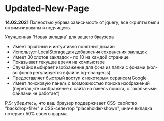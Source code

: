 # Updated-New-Page
<b>14.02.2021</b>
Полностью убрана зависимость от jquery, все скрипты были оптимизированы и подчищены

Улучшенная "Новая вкладка" для вашего браузера

- Имеет приятный и интуитивно понятный дизайн
- Использует LocalStorage для добавления сохранения закладок
- Имеет 30 слотов закладок - по 10 на каждой странице
- Показывает текущее время на компьютере
- Случайно выбирает изображение для фона из папки с фонами (кол-во фонов регулируется в файле bg-changer.js)
- Предоставляет быстрый доступ к некоторым сервисам Google
- Имеет поисковую панель с возможностью поиска изображений (перетащите изображение с сайта на панель поиска, с локальными файлами не работает)

P.S: убедитесь, что ваш браузер поддерживает CSS-свойство "backdrop-filter" и CSS-селектор "placeholder-shown", иначе вкладка потеряет 50% своего шарма.

